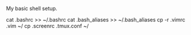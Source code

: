 My basic shell setup.

   cat .bashrc >> ~/.bashrc
   cat .bash_aliases >> ~/.bash_aliases
   cp -r .vimrc .vim ~/
   cp .screenrc .tmux.conf ~/
